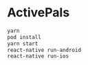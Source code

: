 # ActivePals

```bash
yarn
pod install
yarn start
react-native run-android
react-native run-ios
```
